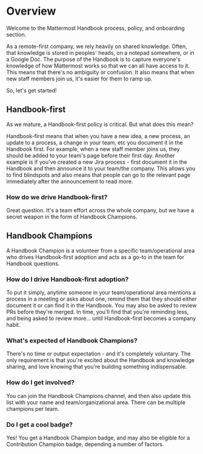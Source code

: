 # Overview

Welcome to the Mattermost Handbook process, policy, and onboarding section.

As a remote-first company, we rely heavily on shared knowledge. Often, that knowledge is stored in peoples' heads, on a notepad somewhere, or in a Google Doc. The purpose of the Handbook is to capture everyone's knowledge of how Mattermost works so that we can all have access to it. This means that there's no ambiguity or confusion. It also means that when new staff members join us, it's easier for them to ramp up.

So, let's get started!

## Handbook-first

As we mature, a Handbook-first policy is critical. But what does this mean?

Handbook-first means that when you have a new idea, a new process, an update to a process, a change in your team, etc you document it in the Handbook first. For example, when a new staff member joins us, they should be added to your team's page before their first day. Another example is if you've created a new Jira process - first document it in the Handbook and then announce it to your team/the company. This allows you to find blindspots and also means that people can go to the relevant page immediately after the announcement to read more.

### How do we drive Handbook-first?

Great question. It's a team effort across the whole company, but we have a secret weapon in the form of Handbook Champions.

## Handbook Champions

A Handbook Champion is a volunteer from a specific team/operational area who drives Handbook-first adoption and acts as a go-to in the team for Handbook questions.

### How do I drive Handbook-first adoption?

To put it simply, anytime someone in your team/operational area mentions a process in a meeting or asks about one, remind them that they should either document it or can find it in the Handbook. You may also be asked to review PRs before they're merged. In time, you'll find that you're reminding less, and being asked to review more... until Handbook-first becomes a company habit.

### What's expected of Handbook Champions?

There's no time or output expectation - and it's completely voluntary. The only requirement is that you're excited about the Handbook and knowledge sharing, and love knowing that you're building something indispensable. 

### How do I get involved?

You can join the Handbook Champions channel, and then also update this list with your name and team/organizational area. There can be multiple champions per team.

### Do I get a cool badge?

Yes! You get a Handbook Champion badge, and may also be eligible for a Contribution Champion badge, depending a number of factors.

